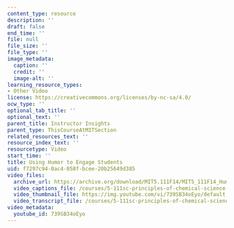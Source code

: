 ```yaml
---
content_type: resource
description: ''
draft: false
end_time: ''
file: null
file_size: ''
file_type: ''
image_metadata:
  caption: ''
  credit: ''
  image-alt: ''
learning_resource_types:
- Other Video
license: https://creativecommons.org/licenses/by-nc-sa/4.0/
ocw_type: ''
optional_tab_title: ''
optional_text: ''
parent_title: Instructor Insights
parent_type: ThisCourseAtMITSection
related_resources_text: ''
resource_index_text: ''
resourcetype: Video
start_time: ''
title: Using Humor to Engage Students
uid: f7297c94-0ac4-058f-bcee-20b25649d385
video_files:
  archive_url: https://archive.org/download/MIT5.111F14/MIT5_111F14_Humor_300k.mp4
  video_captions_file: /courses/5-111sc-principles-of-chemical-science-fall-2014/f049459ac6bd593286f6caca1ef92602_739SB34oEyo.vtt
  video_thumbnail_file: https://img.youtube.com/vi/739SB34oEyo/default.jpg
  video_transcript_file: /courses/5-111sc-principles-of-chemical-science-fall-2014/8ec90945e3ea285b258c9cd26d2783a5_739SB34oEyo.pdf
video_metadata:
  youtube_id: 739SB34oEyo
---
```


